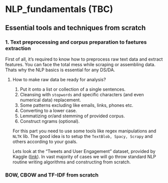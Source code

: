 # NLP_fundamentals (TBC)
## Essential tools and techniques from scratch

### 1. Text preprocessing and corpus preparation to faetures extraction
First of all, it’s required to know how to preprocess raw text data and extract features. You can face the total mess while scraping or assembling data. Thats why the NLP basics is essential for any DS/DA.
1. How to make raw data be ready for analysis?
    1. Put it onto a list or collection of a single sentences.
    2. Cleansing with `stopwords` and specific characters (and even numerical data) replacement.
    3. Some patterns excluding like emails, links, phones etc. 
    4. Converting to a lower case.
    5. Lemmatizing or/and stemming of provided corpus.
    6. Construct ngrams (optional).
    
   For this part you need to use some tools like regex manipulations and `NLTK` lib. The good idea is to setup the `TextBlob, Spacy, Scrapy` and others according to your goals. 
    
   Lets look at the “Tweets and User Engagement” dataset, provided by Kaggle ([link](https://www.kaggle.com/datasets/thedevastator/tweets-and-user-engagement/data)).
   In vast majority of cases we will go throw standard NLP routine writing algorithms and constructing from scratch.

### BOW, CBOW and TF-IDF from scratch

